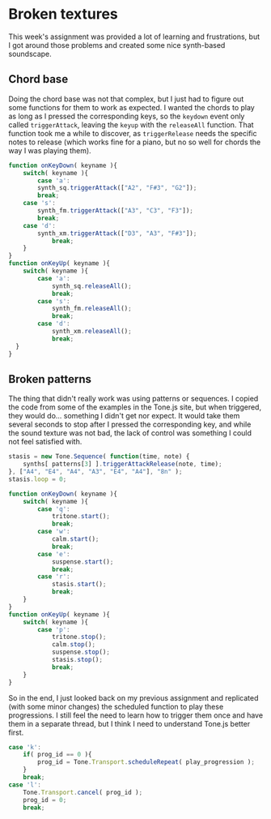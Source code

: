 # Broken textures

This week's assignment was provided a lot of learning and frustrations, but I got around those problems and created some nice synth-based soundscape.



## Chord base
Doing the chord base was not that complex, but I just had to figure out some functions for them to work as expected. I wanted the chords to play as long as I pressed the corresponding keys, so the `keydown` event only called `triggerAttack`, leaving the `keyup` with the `releaseAll` function. That function took me a while to discover, as `triggerRelease` needs the specific notes to release (which works fine for a piano, but no so well for chords the way I was playing them).

```javascript
function onKeyDown( keyname ){
	switch( keyname ){
		case 'a':
		synth_sq.triggerAttack(["A2", "F#3", "G2"]);
		break;
	case 's':
		synth_fm.triggerAttack(["A3", "C3", "F3"]);
		break;
	case 'd':
		synth_xm.triggerAttack(["D3", "A3", "F#3"]);
			break;
	}
}
function onKeyUp( keyname ){
	switch( keyname ){
		case 'a':
			synth_sq.releaseAll();
			break;
		case 's':
			synth_fm.releaseAll();
			break;
		case 'd':
			synth_xm.releaseAll();
			break;
  }
}
```



## Broken patterns
The thing that didn't really work was using patterns or sequences. I copied the code from some of the examples in the Tone.js site, but when triggered, they would do... something I didn't get nor expect. It would take them several seconds to stop after I pressed the corresponding key, and while the sound texture was not bad, the lack of control was something I could not feel satisfied with.

```javascript
stasis = new Tone.Sequence( function(time, note) {
	synths[ patterns[3] ].triggerAttackRelease(note, time);
}, ["A4", "E4", "A4", "A3", "E4", "A4"], "8n" );
stasis.loop = 0;

function onKeyDown( keyname ){
	switch( keyname ){
		case 'q':
			tritone.start();
			break;
		case 'w':
			calm.start();
			break;
		case 'e':
			suspense.start();
			break;
		case 'r':
			stasis.start();
			break;
	}
}
function onKeyUp( keyname ){
	switch( keyname ){
		case 'p':
			tritone.stop();
			calm.stop();
			suspense.stop();
			stasis.stop();
			break;
	}
}
```


So in the end, I just looked back on my previous assignment and replicated (with some minor changes) the scheduled function to play these progressions. I still feel the need to learn how to trigger them once and have them in a separate thread, but I think I need to understand Tone.js better first.

```javascript
case 'k':
	if( prog_id == 0 ){
		prog_id = Tone.Transport.scheduleRepeat( play_progression );
	}
	break;
case 'l':
	Tone.Transport.cancel( prog_id );
	prog_id = 0;
	break;
```
